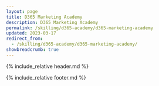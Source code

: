 ```yaml
---
layout: page
title: D365 Marketing Academy
description: D365 Marketing Academy
permalink: /skilling/d365-academy/d365-marketing-academy
updated: 2023-03-17
redirect_from:
  - /skilling/d365-academy/d365-marketing-academy/
showbreadcrumb: true
---
```


{% include_relative header.md %}


{% include_relative footer.md %}